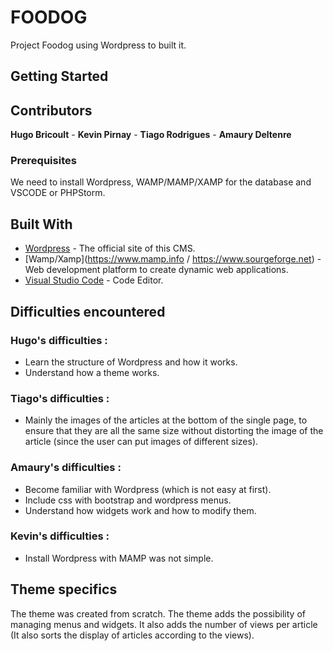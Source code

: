 # FOODOG

Project Foodog using Wordpress to built it.

## Getting Started

## Contributors

**Hugo Bricoult** - **Kevin Pirnay** - **Tiago Rodrigues** - **Amaury Deltenre**

### Prerequisites

We need to install Wordpress, WAMP/MAMP/XAMP for the database and VSCODE or PHPStorm.


## Built With

* [Wordpress](https://www.wordpress.org) - The official site of this CMS.
* [Wamp/Xamp](https://www.mamp.info / https://www.sourgeforge.net) - Web development platform to create dynamic web applications.
* [Visual Studio Code](https://code.visualstudio.com) - Code Editor.


## Difficulties encountered

### Hugo's difficulties :
*  Learn the structure of Wordpress and how it works.
*  Understand how a theme works.

### Tiago's difficulties :

*  Mainly the images of the articles at the bottom of the single page, to ensure that they are all the same size without distorting the image of the article (since the user can put images of different sizes).

### Amaury's difficulties :

*  Become familiar with Wordpress (which is not easy at first).
*  Include css with bootstrap and wordpress menus.
*  Understand how widgets work and how to modify them.

### Kevin's difficulties :

* Install Wordpress with MAMP was not simple.


## Theme specifics

The theme was created from scratch. The theme adds the possibility of managing menus and widgets. It also adds the number of views per article (It also sorts the display of articles according to the views).
